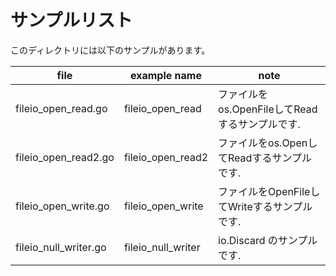 # サンプルリスト

このディレクトリには以下のサンプルがあります。

|file|example name|note|
|----|------------|----|
|fileio\_open\_read.go|fileio\_open\_read|ファイルをos.OpenFileしてReadするサンプルです.|
|fileio\_open\_read2.go|fileio\_open\_read2|ファイルをos.OpenしてReadするサンプルです.|
|fileio\_open\_write.go|fileio\_open\_write|ファイルをOpenFileしてWriteするサンプルです.|
|fileio\_null\_writer.go|fileio\_null\_writer|io.Discard のサンプルです.|
